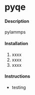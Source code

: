 # pyqe

#### Description
pylammps

#### Installation

1. xxxx
2. xxxx
3. xxxx

#### Instructions
- testing